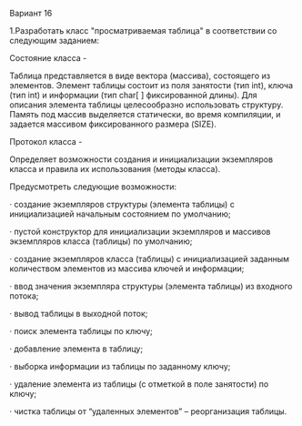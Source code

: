 Вариант 16

 

1.Разработать класс "просматриваемая таблица" в соответствии со следующим заданием:

Состояние класса -

Таблица представляется в виде вектора (массива), состоящего из элементов. Элемент таблицы состоит из поля занятости (тип int), ключа (тип int) и информации (тип char[ ] фиксированной длины). Для описания элемента таблицы целесообразно использовать структуру. Память под массив выделяется статически, во время компиляции, и задается массивом фиксированного размера (SIZE).

Протокол класса -

Определяет  возможности создания и инициализации экземпляров класса и правила их использования (методы класса).

Предусмотреть следующие возможности:

·          создание экземпляров структуры (элемента таблицы) с инициализацией начальным состоянием по умолчанию;

·          пустой конструктор для инициализации экземпляров и массивов экземпляров класса (таблицы) по умолчанию;

·          создание экземпляров класса (таблицы) с инициализацией заданным количеством элементов из массива ключей и информации;

·          ввод значения экземпляра структуры (элемента таблицы) из входного потока;

·          вывод таблицы в выходной поток;

·          поиск элемента таблицы по ключу;

·          добавление элемента в таблицу;

·          выборка информации из таблицы по заданному ключу;

·          удаление элемента из таблицы (с отметкой в поле занятости) по ключу;

·          чистка таблицы от “удаленных элементов” – реорганизация таблицы.
